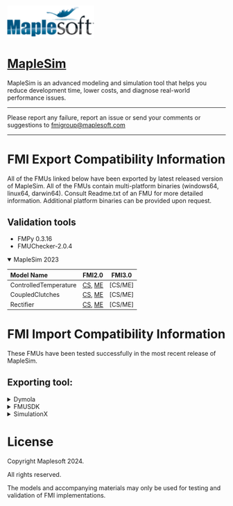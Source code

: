 <!-- HTML approach -->
<img src="https://github.com/Maplesoft-fmigroup/MapleSim_FMI/blob/main/Maplesoft_logo.png"  width="200"/>

# [MapleSim](https://www.maplesoft.com/products/maplesim)
MapleSim is an advanced modeling and simulation tool that helps you reduce development time, lower costs, and diagnose real-world performance issues.

*******************************************************************************************
Please report any failure, report an issue or send your comments or suggestions to fmigroup@maplesoft.com
*******************************************************************************************

# FMI Export Compatibility Information
All of the FMUs linked below have been exported by latest released version of MapleSim. All of the FMUs contain multi-platform binaries (windows64, linux64, darwin64). Consult Readme.txt of an FMU for more detailed information.  Additional platform binaries can be provided upon request.


## Validation tools
- FMPy 0.3.16
- FMUChecker-2.0.4

<details open>
<summary> MapleSim 2023 </summary>

| **Model Name** | **FMI2.0** |  **FMI3.0** | 
| :--- | --- | --- |
| ControlledTemperature | [CS](https://github.com/Maplesoft-fmigroup/MapleSim_FMI/tree/main/MapleSim_2023/FMI_Export/FMI_2/CS/ControlledTemperature/ControlledTemperature.fmu), [ME](https://github.com/Maplesoft-fmigroup/MapleSim_FMI/tree/main/MapleSim_2023/FMI_Export/FMI_2/ME/ControlledTemperature/ControlledTemperature.fmu)| [CS/ME] |
| CoupledClutches | [CS](https://github.com/Maplesoft-fmigroup/MapleSim_FMI/tree/main/MapleSim_2023/FMI_Export/FMI_2/CS/CoupledClutches/CoupledClutches.fmu), [ME](https://github.com/Maplesoft-fmigroup/MapleSim_FMI/tree/main/MapleSim_2023/FMI_Export/FMI_2/ME/CoupledClutches/CoupledClutches.fmu)| [CS/ME] |
| Rectifier | [CS](https://github.com/Maplesoft-fmigroup/MapleSim_FMI/tree/main/MapleSim_2023/FMI_Export/FMI_2/CS/Rectifier/Rectifier.fmu), [ME](https://github.com/Maplesoft-fmigroup/MapleSim_FMI/tree/main/MapleSim_2023/FMI_Export/FMI_2/ME/Rectifier/Rectifier.fmu)| [CS/ME] |
</details>

# FMI Import Compatibility Information

These FMUs have been tested successfully in the most recent release of MapleSim.

## Exporting tool:

<details>
<summary> Dymola </summary>


### [Dymola (2019FD01)](https://github.com/modelica/fmi-cross-check/tree/master/fmus/2.0/cs/win64/Dymola)

| **FMI-2.0** | **win64** | 
| :--- | --- |
| BooleanNetwork1 | ME, CS |
| ControlledTemperature | ME, CS |
| CoupledClutches | ME, CS |
| DFFREG | ME, CS |
| IntegerNetwork1 | ME, CS |
| Rectifier | ME, CS |

</details>

<details>
<summary> FMUSDK </summary>


### [FMUSDK (2.0.4)](https://github.com/modelica/fmi-cross-check/tree/master/fmus/2.0/cs/win64/FMUSDK)

| **FMI-2.0** | **win64** | 
| :--- | --- |
| BouncingBall | ME, CS |
| dq | ME, CS |
| inc | ME, CS |
| vanDerPol | ME, CS |

</details>

<details>
<summary> SimulationX </summary>


### [SimulationX (4.0.4)](https://github.com/modelica/fmi-cross-check/tree/master/fmus/2.0/cs/win64/SimulationX)

| **FMI-2.0** | **win64** | 
| :--- | --- |
| ControlledTemperature | ME, CS |
| CoupledClutches | ME, CS |
| DoublePendulum | ME, CS |

</details>

# License

Copyright Maplesoft 2024.

All rights reserved.

The models and accompanying materials may only be used for testing and validation of FMI implementations.
